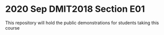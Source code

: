 # 2020 Sep DMIT2018 Section E01
This repository will hold the public demonstrations for students taking this course
